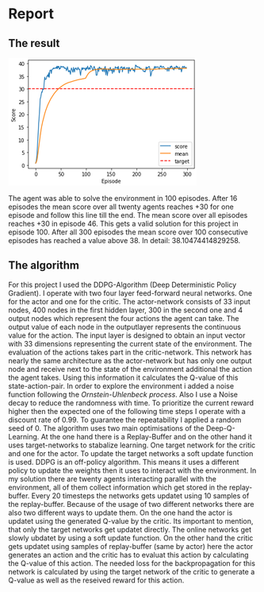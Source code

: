 # Report

## The result

![Plot of rewards](Continuous_Control_Performace.png)

The agent was able to solve the environment in 100 episodes. After 16 episodes the mean score over all twenty agents reaches +30 for one episode and follow this line till the end. The mean score over all episodes reaches +30 in episode 46. This gets a valid solution for this project in episode 100. After all 300 episodes the mean score over 100 consecutive episodes has reached a value above 38. In detail: 38.10474414829258. 

## The algorithm

For this project I used the DDPG-Algorithm (Deep Deterministic Policy Gradient). I operate with two four layer feed-forward neural networks. One for the actor and one for the critic. The actor-network consists of 33 input nodes, 400 nodes in the first hidden layer, 300 in the second one and 4 output nodes which represent the four actions the agent can take. The output value of each node in the outputlayer represents the continuous value for the action. The input layer is designed to obtain an input vector with 33 dimensions representing the current state of the environment. The evaluation of the actions takes part in the critic-network. This network has nearly the same architecture as the actor-network but has only one output node and receive next to the state of the environment additional the action the agent takes. Using this information it calculates the Q-value of this state-action-pair. In order to explore the environment i added a noise function following the *Ornstein-Uhlenbeck process*. Also I use a Noise decay to reduce the randomness with time. To prioritize the current reward higher then the expected one of the following time steps I operate with a discount rate of 0.99. To guarantee the repeatability I applied a random seed of 0. 
The algorithm uses two main optimisations of the Deep-Q-Learning. At the one hand there is a Replay-Buffer and on the other hand it uses target-networks to stabalize learning. One target network for the critic and one for the actor. To update the target networks a soft update function is used. DDPG is an off-policy algorithm. This means it uses a different policy to update the weights then it uses to interact with the environment. In my solution there are twenty agents interacting parallel with the environment, all of them collect information which get stored in the replay-buffer. Every 20 timesteps the networks gets updatet using 10 samples of the replay-buffer. 
Because of the usage of two different networks there are also two different ways to update them. On the one hand the actor is updatet using the generated Q-value by the critic. Its important to mention, that only the target networks get updatet directly. The online networks get slowly ubdatet by using a soft update function. On the other hand the critic gets updatet using samples of replay-buffer (same by actor) here the actor generates an action and the critic has to evaluat this action by calculating the Q-value of this action. The needed loss for the backpropagation for this network is calculated by using the target network of the critic to generate a Q-value as well as the reseived reward for this action. 

